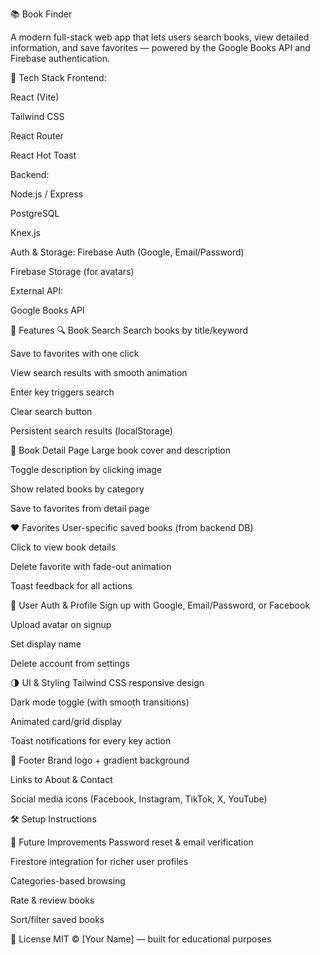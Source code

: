 📚 Book Finder

A modern full-stack web app that lets users search books, view detailed information, and save favorites — powered by the Google Books API and Firebase authentication.



🧰 Tech Stack
Frontend:

React (Vite)

Tailwind CSS

React Router

React Hot Toast

Backend:

Node.js / Express

PostgreSQL

Knex.js

Auth & Storage: Firebase Auth (Google, Email/Password)

Firebase Storage (for avatars)

External API:

Google Books API

🔑 Features
🔍 Book Search
Search books by title/keyword

Save to favorites with one click

View search results with smooth animation

Enter key triggers search

Clear search button

Persistent search results (localStorage)

📖 Book Detail Page
Large book cover and description

Toggle description by clicking image

Show related books by category

Save to favorites from detail page

❤️ Favorites
User-specific saved books (from backend DB)

Click to view book details

Delete favorite with fade-out animation

Toast feedback for all actions

👤 User Auth & Profile
Sign up with Google, Email/Password, or Facebook

Upload avatar on signup

Set display name

Delete account from settings

🌗 UI & Styling
Tailwind CSS responsive design

Dark mode toggle (with smooth transitions)

Animated card/grid display

Toast notifications for every key action

🔗 Footer
Brand logo + gradient background

Links to About & Contact

Social media icons (Facebook, Instagram, TikTok, X, YouTube)

🛠️ Setup Instructions

📌 Future Improvements
Password reset & email verification

Firestore integration for richer user profiles

Categories-based browsing

Rate & review books

Sort/filter saved books

📜 License
MIT © [Your Name] — built for educational purposes
